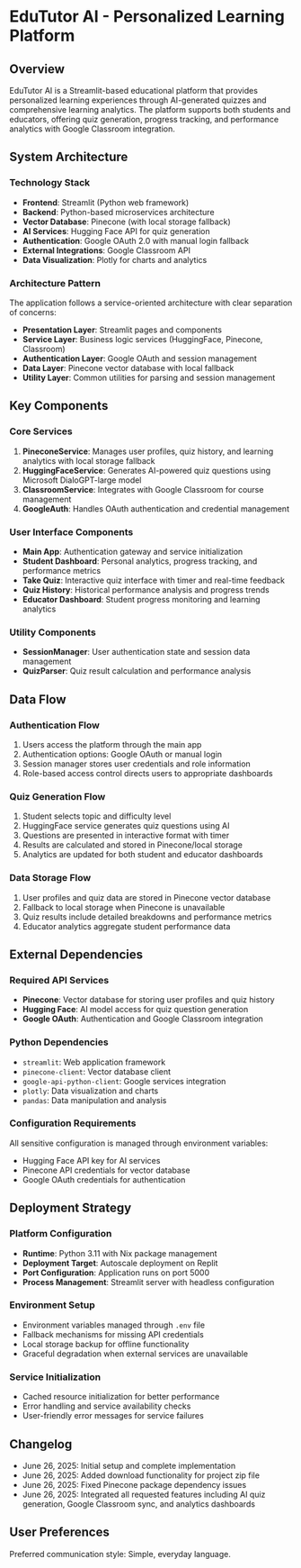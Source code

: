 # EduTutor AI - Personalized Learning Platform

## Overview

EduTutor AI is a Streamlit-based educational platform that provides personalized learning experiences through AI-generated quizzes and comprehensive learning analytics. The platform supports both students and educators, offering quiz generation, progress tracking, and performance analytics with Google Classroom integration.

## System Architecture

### Technology Stack
- **Frontend**: Streamlit (Python web framework)
- **Backend**: Python-based microservices architecture
- **Vector Database**: Pinecone (with local storage fallback)
- **AI Services**: Hugging Face API for quiz generation
- **Authentication**: Google OAuth 2.0 with manual login fallback
- **External Integrations**: Google Classroom API
- **Data Visualization**: Plotly for charts and analytics

### Architecture Pattern
The application follows a service-oriented architecture with clear separation of concerns:
- **Presentation Layer**: Streamlit pages and components
- **Service Layer**: Business logic services (HuggingFace, Pinecone, Classroom)
- **Authentication Layer**: Google OAuth and session management
- **Data Layer**: Pinecone vector database with local fallback
- **Utility Layer**: Common utilities for parsing and session management

## Key Components

### Core Services
1. **PineconeService**: Manages user profiles, quiz history, and learning analytics with local storage fallback
2. **HuggingFaceService**: Generates AI-powered quiz questions using Microsoft DialoGPT-large model
3. **ClassroomService**: Integrates with Google Classroom for course management
4. **GoogleAuth**: Handles OAuth authentication and credential management

### User Interface Components
- **Main App**: Authentication gateway and service initialization
- **Student Dashboard**: Personal analytics, progress tracking, and performance metrics
- **Take Quiz**: Interactive quiz interface with timer and real-time feedback
- **Quiz History**: Historical performance analysis and progress trends
- **Educator Dashboard**: Student progress monitoring and learning analytics

### Utility Components
- **SessionManager**: User authentication state and session data management
- **QuizParser**: Quiz result calculation and performance analysis

## Data Flow

### Authentication Flow
1. Users access the platform through the main app
2. Authentication options: Google OAuth or manual login
3. Session manager stores user credentials and role information
4. Role-based access control directs users to appropriate dashboards

### Quiz Generation Flow
1. Student selects topic and difficulty level
2. HuggingFace service generates quiz questions using AI
3. Questions are presented in interactive format with timer
4. Results are calculated and stored in Pinecone/local storage
5. Analytics are updated for both student and educator dashboards

### Data Storage Flow
1. User profiles and quiz data are stored in Pinecone vector database
2. Fallback to local storage when Pinecone is unavailable
3. Quiz results include detailed breakdowns and performance metrics
4. Educator analytics aggregate student performance data

## External Dependencies

### Required API Services
- **Pinecone**: Vector database for storing user profiles and quiz history
- **Hugging Face**: AI model access for quiz question generation
- **Google OAuth**: Authentication and Google Classroom integration

### Python Dependencies
- `streamlit`: Web application framework
- `pinecone-client`: Vector database client
- `google-api-python-client`: Google services integration
- `plotly`: Data visualization and charts
- `pandas`: Data manipulation and analysis

### Configuration Requirements
All sensitive configuration is managed through environment variables:
- Hugging Face API key for AI services
- Pinecone API credentials for vector database
- Google OAuth credentials for authentication

## Deployment Strategy

### Platform Configuration
- **Runtime**: Python 3.11 with Nix package management
- **Deployment Target**: Autoscale deployment on Replit
- **Port Configuration**: Application runs on port 5000
- **Process Management**: Streamlit server with headless configuration

### Environment Setup
- Environment variables managed through `.env` file
- Fallback mechanisms for missing API credentials
- Local storage backup for offline functionality
- Graceful degradation when external services are unavailable

### Service Initialization
- Cached resource initialization for better performance
- Error handling and service availability checks
- User-friendly error messages for service failures

## Changelog
- June 26, 2025: Initial setup and complete implementation
- June 26, 2025: Added download functionality for project zip file
- June 26, 2025: Fixed Pinecone package dependency issues
- June 26, 2025: Integrated all requested features including AI quiz generation, Google Classroom sync, and analytics dashboards

## User Preferences

Preferred communication style: Simple, everyday language.